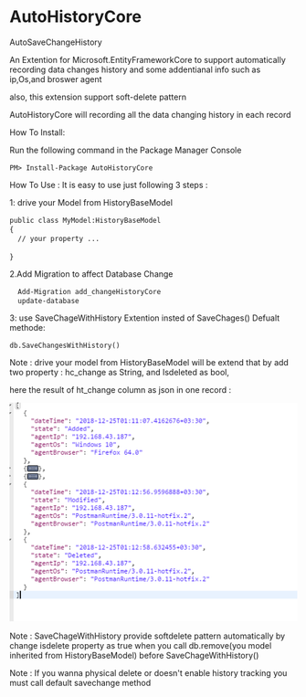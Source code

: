 # AutoHistoryCore
AutoSaveChangeHistory


An Extention for Microsoft.EntityFrameworkCore to support automatically recording data changes history and some addentianal info such as ip,Os,and broswer agent

also, this extension support soft-delete pattern

AutoHistoryCore will recording all the data changing history in each record 

How To Install:

Run the following command in the Package Manager Console 

    PM> Install-Package AutoHistoryCore 

How To Use :
It is easy  to use just following 3 steps :

1: drive your Model from HistoryBaseModel 

    public class MyModel:HistoryBaseModel
    {
      // your property ...
      
    }

 2.Add Migration to affect Database Change
 
      Add-Migration add_changeHistoryCore
      update-database
      

 3: use SaveChageWithHistory Extention insted of SaveChages() Defualt methode:
 
    db.SaveChangesWithHistory()
    
    
 Note : drive your model from HistoryBaseModel will be extend that by add two property : hc_change as String,  and Isdeleted as bool,
 
 here the result of ht_change column as json in one record :
 
  ![result](https://github.com/Alibesharat/AutoHistoryCore/blob/master/result.PNG)
 
 Note : SaveChageWithHistory provide softdelete pattern  automatically by change isdelete property as true when you call    db.remove(you model inherited from HistoryBaseModel) before SaveChageWithHistory()
 
 Note : If you wanna physical delete or doesn't  enable history tracking you must call  default savechange method 
